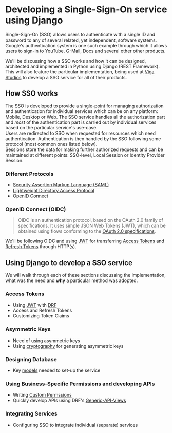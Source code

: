 # Developing a Single-Sign-On service using Django

Single-Sign-On (SSO) allows users to authenticate with a single ID and password to any of several related, yet independent, software systems. Google's authentication system is one such example through which it allows users to sign-in to YouTube, G-Mail, Docs and several other other products.

We'll be discussing how a SSO works and how it can be designed, architected and implemented in Python using Django (REST Framework). This will also feature the particular implementation, being used at [Viga Studios](https://vigastudios.com/) to develop a SSO service for all of their products.

## How SSO works
The SSO is developed to provide a single-point for managing authorization and authentication for individual services which can be on any platform: Mobile, Desktop or Web. The SSO service handles all the authorization part and *most* of the authentication part is carried out by individual services based on the particular service's use-case.  
Users are redirected to SSO when requested for resources which need authentication. Authentication is then handled by the SSO following some protocol (most common ones listed below).  
Sessions store the data for making further authorized requests and can be maintained at different points: SSO-level, Local Session or Identity Provider Session.

### Different Protocols

 - [Security Assertion Markup Language (SAML)](https://en.wikipedia.org/wiki/Security_Assertion_Markup_Language)
 - [Lightweight Directory Access Protocol](https://en.wikipedia.org/wiki/Lightweight_Directory_Access_Protocol)
 - [OpenID Connect](https://openid.net/connect/)

### OpenID Connect (OIDC)

> OIDC is an authentication protocol, based on the OAuth 2.0 family of
> specifications. It uses simple JSON Web Tokens (JWT), which can be
> obtained using flows conforming to the [OAuth 2.0 specifications](https://www.oauth.com/oauth2-servers/map-oauth-2-0-specs/).

We'll be following OIDC and using [JWT](https://jwt.io/) for transferring [Access Tokens](https://tools.ietf.org/html/rfc6749#section-1.4) and [Refresh Tokens](https://tools.ietf.org/html/rfc6749#section-1.5) through HTTP(s).

## Using Django to develop a SSO service
We will walk through each of these sections discussing the implementation, what was the need and **why** a particular method was adopted.

### Access Tokens
 - Using [JWT](https://jwt.io/) with [DRF](https://www.django-rest-framework.org/)
 - Access and Refresh Tokens
 - Customizing Token Claims

### Asymmetric Keys
 - Need of using asymmetric keys
 - Using [cryptography](https://cryptography.io/en/latest/hazmat/primitives/asymmetric/) for generating asymmetric keys

### Designing Database

 - Key [models](https://docs.djangoproject.com/en/3.0/topics/db/models/) needed to set-up the service

### Using Business-Specific Permissions and developing APIs
 - Writing [Custom Permssions](https://www.django-rest-framework.org/api-guide/permissions/#custom-permissions)
 - Quickly develop APIs using DRF's [Generic-API-Views](https://www.django-rest-framework.org/api-guide/generic-views/)

### Integrating Services
 - Configuring SSO to integrate individual (separate) services

